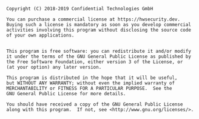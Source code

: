     Copyright (C) 2018-2019 Confidential Technologies GmbH
    
    You can purchase a commercial license at https://hwsecurity.dev.
    Buying such a license is mandatory as soon as you develop commercial
    activities involving this program without disclosing the source code
    of your own applications.
    
    
    This program is free software: you can redistribute it and/or modify
    it under the terms of the GNU General Public License as published by
    the Free Software Foundation, either version 3 of the License, or
    (at your option) any later version.
    
    This program is distributed in the hope that it will be useful,
    but WITHOUT ANY WARRANTY; without even the implied warranty of
    MERCHANTABILITY or FITNESS FOR A PARTICULAR PURPOSE.  See the
    GNU General Public License for more details.
    
    You should have received a copy of the GNU General Public License
    along with this program.  If not, see <http://www.gnu.org/licenses/>.
